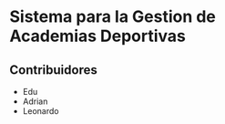# Sistema para la Gestion de Academias Deportivas #

## Contribuidores ##

- Edu
- Adrian
- Leonardo